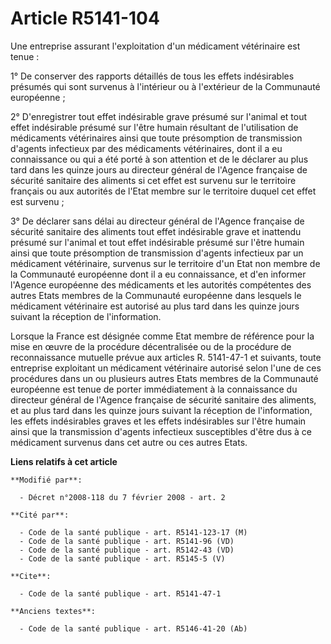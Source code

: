 # Article R5141-104

Une entreprise assurant l'exploitation d'un médicament vétérinaire est tenue : 

1° De conserver des rapports détaillés de tous les effets indésirables présumés qui sont survenus à l'intérieur ou à
l'extérieur de la Communauté européenne ; 

2° D'enregistrer tout effet indésirable grave présumé sur l'animal et tout effet indésirable présumé sur l'être humain
résultant de l'utilisation de médicaments vétérinaires ainsi que toute présomption de transmission d'agents infectieux par
des médicaments vétérinaires, dont il a eu connaissance ou qui a été porté à son attention et de le déclarer au plus tard
dans les quinze jours au directeur général de l'Agence française de sécurité sanitaire des aliments si cet effet est survenu
sur le territoire français ou aux autorités de l'Etat membre sur le territoire duquel cet effet est survenu ; 

3° De déclarer sans délai au directeur général de l'Agence française de sécurité sanitaire des aliments tout effet
indésirable grave et inattendu présumé sur l'animal et tout effet indésirable présumé sur l'être humain ainsi que toute
présomption de transmission d'agents infectieux par un médicament vétérinaire, survenus sur le territoire d'un Etat non
membre de la Communauté européenne dont il a eu connaissance, et d'en informer l'Agence européenne des médicaments et les
autorités compétentes des autres Etats membres de la Communauté européenne dans lesquels le médicament vétérinaire est
autorisé au plus tard dans les quinze jours suivant la réception de l'information. 

Lorsque la France est désignée comme Etat membre de référence pour la mise en œuvre de la procédure décentralisée ou de la
procédure de reconnaissance mutuelle prévue aux articles R. 5141-47-1 et suivants, toute entreprise exploitant un médicament
vétérinaire autorisé selon l'une de ces procédures dans un ou plusieurs autres Etats membres de la Communauté européenne est
tenue de porter immédiatement à la connaissance du directeur général de l'Agence française de sécurité sanitaire des
aliments, et au plus tard dans les quinze jours suivant la réception de l'information, les effets indésirables graves et les
effets indésirables sur l'être humain ainsi que la transmission d'agents infectieux susceptibles d'être dus à ce médicament
survenus dans cet autre ou ces autres Etats.

**Liens relatifs à cet article**

	**Modifié par**:

	  - Décret n°2008-118 du 7 février 2008 - art. 2

	**Cité par**:

	  - Code de la santé publique - art. R5141-123-17 (M)
	  - Code de la santé publique - art. R5141-96 (VD)
	  - Code de la santé publique - art. R5142-43 (VD)
	  - Code de la santé publique - art. R5145-5 (V)

	**Cite**:

	  - Code de la santé publique - art. R5141-47-1

	**Anciens textes**:

	  - Code de la santé publique - art. R5146-41-20 (Ab)
